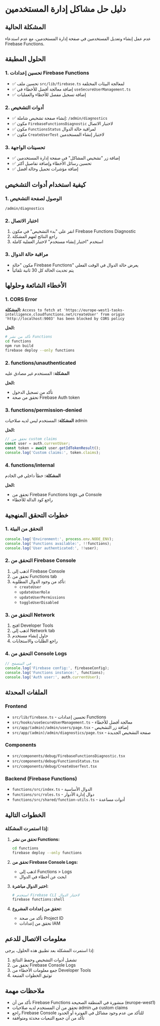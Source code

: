 # دليل حل مشاكل إدارة المستخدمين

## المشكلة الحالية
عدم عمل إنشاء وتعديل المستخدمين في صفحة إدارة المستخدمين، مع عدم استدعاء Firebase Functions.

## الحلول المطبقة

### 1. تحسين إعدادات Firebase Functions
- ✅ تحسين ملف `src/lib/firebase.ts` لمعالجة البيئات المختلفة
- ✅ إضافة معالجة أفضل للأخطاء في `useSecureUserManagement.ts`
- ✅ إضافة تسجيل مفصل للأخطاء والعمليات

### 2. أدوات التشخيص
- ✅ إنشاء صفحة تشخيص شاملة: `/admin/diagnostics`
- ✅ مكون `FirebaseFunctionsDiagnostic` لاختبار الاتصال
- ✅ مكون `FunctionsStatus` لمراقبة حالة الدوال
- ✅ مكون `CreateUserTest` لاختبار إنشاء المستخدمين

### 3. تحسينات الواجهة
- ✅ إضافة زر "تشخيص المشاكل" في صفحة إدارة المستخدمين
- ✅ تحسين رسائل الأخطاء وإضافة تفاصيل أكثر
- ✅ إضافة مؤشرات تحميل وحالة أفضل

## كيفية استخدام أدوات التشخيص

### 1. الوصول لصفحة التشخيص
```
/admin/diagnostics
```

### 2. اختبار الاتصال
1. انقر على "بدء التشخيص" في مكون Firebase Functions Diagnostic
2. راجع النتائج لفهم المشكلة
3. استخدم "اختبار إنشاء مستخدم" لاختبار العملية كاملة

### 3. مراقبة حالة الدوال
- مكون "حالة Firebase Functions" يعرض حالة الدوال في الوقت الفعلي
- يتم تحديث الحالة كل 30 ثانية تلقائياً

## الأخطاء الشائعة وحلولها

### 1. CORS Error
**المشكلة:** `Access to fetch at 'https://europe-west1-tasks-intelligence.cloudfunctions.net/createUser' from origin 'http://localhost:9003' has been blocked by CORS policy`

**الحل:**
```bash
# تأكد من نشر Functions
cd functions
npm run build
firebase deploy --only functions
```

### 2. functions/unauthenticated
**المشكلة:** المستخدم غير مصادق عليه

**الحل:**
- تأكد من تسجيل الدخول
- تحقق من صحة Firebase Auth token

### 3. functions/permission-denied
**المشكلة:** المستخدم ليس لديه صلاحيات admin

**الحل:**
```javascript
// تحقق من custom claims
const user = auth.currentUser;
const token = await user.getIdTokenResult();
console.log('Custom claims:', token.claims);
```

### 4. functions/internal
**المشكلة:** خطأ داخلي في الخادم

**الحل:**
- تحقق من Firebase Functions logs في Console
- راجع كود الدالة للأخطاء

## خطوات التحقق المنهجية

### 1. التحقق من البيئة
```javascript
console.log('Environment:', process.env.NODE_ENV);
console.log('Functions available:', !!functions);
console.log('User authenticated:', !!user);
```

### 2. التحقق من Firebase Console
1. اذهب إلى Firebase Console
2. تحقق من Functions tab
3. تأكد من وجود الدوال المطلوبة:
   - `createUser`
   - `updateUserRole`
   - `updateUserPermissions`
   - `toggleUserDisabled`

### 3. التحقق من Network
1. افتح Developer Tools
2. اذهب إلى Network tab
3. حاول إنشاء مستخدم
4. راجع الطلبات والاستجابات

### 4. التحقق من Console Logs
```javascript
// في المتصفح
console.log('Firebase config:', firebaseConfig);
console.log('Functions instance:', functions);
console.log('Auth user:', auth.currentUser);
```

## الملفات المحدثة

### Frontend
- `src/lib/firebase.ts` - تحسين إعدادات Functions
- `src/hooks/useSecureUserManagement.ts` - معالجة أفضل للأخطاء
- `src/app/(admin)/admin/users/page.tsx` - إضافة زر التشخيص
- `src/app/(admin)/admin/diagnostics/page.tsx` - صفحة التشخيص الجديدة

### Components
- `src/components/debug/FirebaseFunctionsDiagnostic.tsx`
- `src/components/debug/FunctionsStatus.tsx`
- `src/components/debug/CreateUserTest.tsx`

### Backend (Firebase Functions)
- `functions/src/index.ts` - الدوال الأساسية
- `functions/src/roles.ts` - دوال إدارة الأدوار
- `functions/src/shared/function-utils.ts` - أدوات مساعدة

## الخطوات التالية

### إذا استمرت المشكلة:

1. **تحقق من نشر Functions:**
   ```bash
   cd functions
   firebase deploy --only functions
   ```

2. **تحقق من Firebase Console Logs:**
   - اذهب إلى Functions > Logs
   - ابحث عن أخطاء في الدوال

3. **اختبر الدوال مباشرة:**
   ```bash
   # استخدم Firebase CLI لاختبار الدوال
   firebase functions:shell
   ```

4. **تحقق من إعدادات المشروع:**
   - تأكد من صحة Project ID
   - تحقق من إعدادات IAM

## معلومات الاتصال للدعم

إذا استمرت المشكلة بعد تطبيق هذه الحلول، يرجى:
1. تشغيل أدوات التشخيص وحفظ النتائج
2. تحقق من Firebase Console Logs
3. جمع معلومات الأخطاء من Developer Tools
4. توثيق الخطوات المتبعة

## ملاحظات مهمة

- تأكد من أن Firebase Functions منشورة في المنطقة الصحيحة (europe-west1)
- تحقق من أن المستخدم لديه صلاحيات admin في custom claims
- راجع Firebase Console للتأكد من عدم وجود مشاكل في الفوترة أو الحدود
- تأكد من أن جميع التبعيات محدثة ومتوافقة
